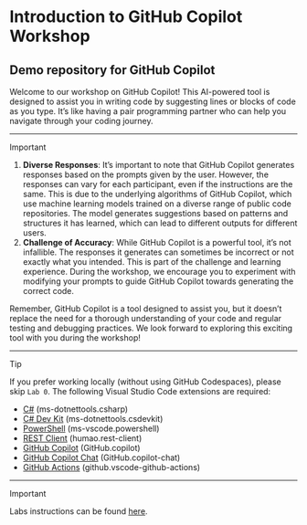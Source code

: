 # Introduction to GitHub Copilot Workshop

## Demo repository for GitHub Copilot

Welcome to our workshop on GitHub Copilot! This AI-powered tool is designed to assist you in writing code by suggesting lines or blocks of code as you type. It’s like having a pair programming partner who can help you navigate through your coding journey.

---
> [!IMPORTANT]
>
> 1. **Diverse Responses**: It’s important to note that GitHub Copilot generates responses based on the prompts given by the user. However, the responses can vary for each participant, even if the instructions are the same. This is due to the underlying algorithms of GitHub Copilot, which use machine learning models trained on a diverse range of public code repositories. The model generates suggestions based on patterns and structures it has learned, which can lead to different outputs for different users.
> 2. **Challenge of Accuracy**: While GitHub Copilot is a powerful tool, it’s not infallible. The responses it generates can sometimes be incorrect or not exactly what you intended. This is part of the challenge and learning experience. During the workshop, we encourage you to experiment with modifying your prompts to guide GitHub Copilot towards generating the correct code.

Remember, GitHub Copilot is a tool designed to assist you, but it doesn’t replace the need for a thorough understanding of your code and regular testing and debugging practices. We look forward to exploring this exciting tool with you during the workshop!

---
> [!TIP]
> If you prefer working locally (without using GitHub Codespaces), please skip `Lab 0`. The following Visual Studio Code extensions are required:
>
> - [C#](https://marketplace.visualstudio.com/items?itemName=ms-dotnettools.csharp) (ms-dotnettools.csharp)
> - [C# Dev Kit](https://marketplace.visualstudio.com/items?itemName=ms-dotnettools.csdevkit) (ms-dotnettools.csdevkit)
> - [PowerShell](https://marketplace.visualstudio.com/items?itemName=ms-vscode.powershell) (ms-vscode.powershell)
> - [REST Client](https://marketplace.visualstudio.com/items?itemName=humao.rest-client) (humao.rest-client)
> - [GitHub Copilot](https://marketplace.visualstudio.com/items?itemName=GitHub.copilot) (GitHub.copilot)
> - [GitHub Copilot Chat](https://marketplace.visualstudio.com/items?itemName=GitHub.copilot-chat) (GitHub.copilot-chat)
> - [GitHub Actions](https://marketplace.visualstudio.com/items?itemName=github.vscode-github-actions) (github.vscode-github-actions)

---
> [!IMPORTANT]
> Labs instructions can be found [here](labs).
